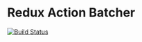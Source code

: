 # Redux Action Batcher

[![Build Status](https://travis-ci.org/ostap0207/redux-action-batcher.svg?branch=master)](https://travis-ci.org/ostap0207/redux-action-batcher)
